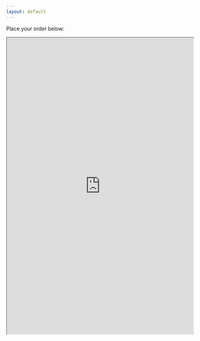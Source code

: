 ```yaml
---
layout: default
---
```


Place your order below:

<div class="container">
<iframe src="http://bit.do/JuzJaunt" height="800" width="100%">Loading...</iframe>
</div>